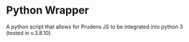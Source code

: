# Python Wrapper
A python script that allows for Prudens JS to be integrated into python 3 (tested in v.3.8.10).
